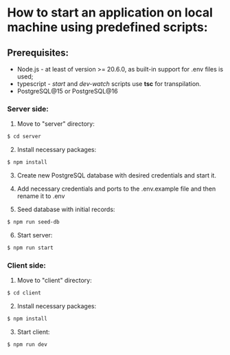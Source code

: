 # How to start an application on local machine using predefined scripts:

## Prerequisites:

- Node.js - at least of version >= 20.6.0, as built-in support for .env files is used;
- typescript - _start_ and _dev-watch_ scripts use **tsc** for transpilation.
- PostgreSQL@15 or PostgreSQL@16

### Server side:

1. Move to "server" directory:

```bash
$ cd server
```

2. Install necessary packages:

```bash
$ npm install
```

3. Create new PostgreSQL database with desired credentials and start it.

4. Add necessary credentials and ports to the .env.example file and then rename it to .env

5. Seed database with initial records:

```bash
$ npm run seed-db
```

6. Start server:

```bash
$ npm run start
```

### Client side:

1. Move to "client" directory:

```bash
$ cd client
```

2. Install necessary packages:

```bash
$ npm install
```

3. Start client:

```bash
$ npm run dev
```
